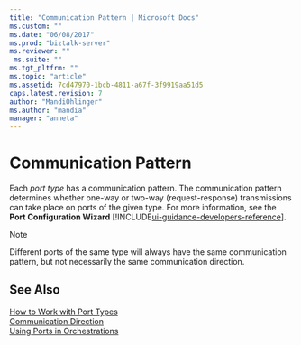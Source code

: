 ```yaml
---
title: "Communication Pattern | Microsoft Docs"
ms.custom: ""
ms.date: "06/08/2017"
ms.prod: "biztalk-server"
ms.reviewer: ""
 ms.suite: ""
ms.tgt_pltfrm: ""
ms.topic: "article"
ms.assetid: 7cd47970-1bcb-4811-a67f-3f9919aa51d5
caps.latest.revision: 7
author: "MandiOhlinger"
ms.author: "mandia"
manager: "anneta"
---
```

# Communication Pattern
Each *port type* has a communication pattern. The communication pattern determines whether one-way or two-way (request-response) transmissions can take place on ports of the given type. For more information, see the **Port Configuration Wizard** [!INCLUDE[ui-guidance-developers-reference](../includes/ui-guidance-developers-reference.md)].
  
> [!NOTE]
>  Different ports of the same type will always have the same communication pattern, but not necessarily the same communication direction.  
  
## See Also  
 [How to Work with Port Types](../core/how-to-work-with-port-types.md)   
 [Communication Direction](../core/communication-direction.md)   
 [Using Ports in Orchestrations](../core/using-ports-in-orchestrations.md)